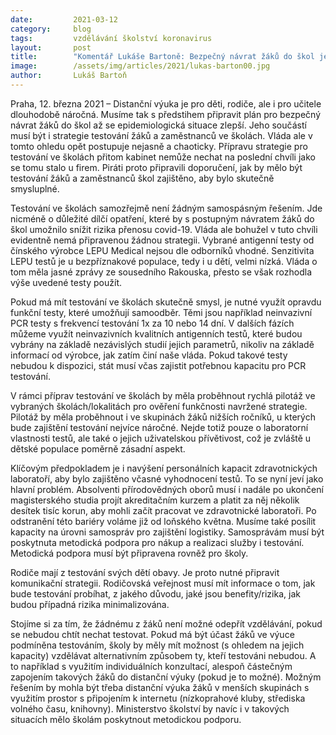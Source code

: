 ```yaml
---
date:         2021-03-12
category:     blog
tags:         vzdělávání školství koronavirus
layout:       post
title:        "Komentář Lukáše Bartoně: Bezpečný návrat žáků do škol je třeba řešit s předstihem, vláda opět zaspala. Piráti představili návrhy pro efektivní testování"
image:        /assets/img/articles/2021/lukas-barton00.jpg
author:       Lukáš Bartoň
---
```



 

Praha, 12. března 2021 – Distanční výuka je pro děti, rodiče, ale i pro učitele dlouhodobě náročná. Musíme tak s předstihem připravit plán pro bezpečný návrat žáků do škol až se epidemiologická situace zlepší. Jeho součástí musí být i strategie testování žáků a zaměstnanců ve školách. Vláda ale v tomto ohledu opět postupuje nejasně a chaoticky. Přípravu strategie pro testování ve školách přitom kabinet nemůže nechat na poslední chvíli jako se tomu stalo u firem. Piráti proto připravili doporučení, jak by mělo být testování žáků a zaměstnanců škol zajištěno, aby bylo skutečně smysluplné.  

Testování ve školách samozřejmě není žádným samospásným řešením. Jde nicméně o důležité dílčí opatření, které by s postupným návratem žáků do škol umožnilo snížit rizika přenosu covid-19. Vláda ale bohužel v tuto chvíli evidentně nemá připravenou žádnou strategii. Vybrané antigenní testy od čínského výrobce LEPU Medical nejsou dle odborníků vhodné. Senzitivita LEPU testů je u bezpříznakové populace, tedy i u dětí, velmi nízká. Vláda o tom měla jasné zprávy ze sousedního Rakouska, přesto se však rozhodla výše uvedené testy použít. 

Pokud má mít testování ve školách skutečně smysl, je nutné využít opravdu funkční testy, které umožňují samoodběr. Těmi jsou například neinvazivní PCR testy s frekvencí testování 1x za 10 nebo 14 dní. V dalších fázích můžeme využít neinvazivních kvalitních antigenních testů, které budou vybrány na základě nezávislých studií jejich parametrů, nikoliv na základě informací od výrobce, jak zatím činí naše vláda. Pokud takové testy nebudou k dispozici, stát musí včas zajistit potřebnou kapacitu pro PCR testování.

V rámci příprav testování ve školách by měla proběhnout rychlá pilotáž ve vybraných školách/lokalitách pro ověření funkčnosti navržené strategie. Pilotáž by měla proběhnout i ve skupinách žáků nižších ročníků, u kterých bude zajištění testování nejvíce náročné. Nejde totiž pouze o laboratorní vlastnosti testů, ale také o jejich uživatelskou přívětivost, což je zvláště u dětské populace poměrně zásadní aspekt.

Klíčovým předpokladem je i navýšení personálních kapacit zdravotnických laboratoří, aby bylo zajištěno včasné vyhodnocení testů. To se nyní jeví jako hlavní problém. Absolventi přírodovědných oborů musí i nadále po ukončení magisterského studia projít akreditačním kurzem a platit za něj několik desítek tisíc korun, aby mohli začít pracovat ve zdravotnické laboratoři. Po odstranění této bariéry voláme již od loňského května. Musíme také posílit kapacity na úrovni samospráv pro zajištění logistiky. Samosprávám musí být poskytnuta metodická podpora pro nákup a realizaci služby i testování. Metodická podpora musí být připravena rovněž pro školy. 

Rodiče mají z testování svých dětí obavy. Je proto nutné připravit komunikační strategii. Rodičovská veřejnost musí mít informace o tom, jak bude testování probíhat, z jakého důvodu, jaké jsou benefity/rizika, jak budou případná rizika minimalizována. 

Stojíme si za tím, že žádnému z žáků není možné odepřít vzdělávání, pokud se nebudou chtít nechat testovat. Pokud má být účast žáků ve výuce podmíněna testováním, školy by měly mít možnost (s ohledem na jejich kapacity) vzdělávat alternativním způsobem ty, kteří testováni nebudou. A to například s využitím individuálních konzultací, alespoň částečným zapojením takových žáků do distanční výuky (pokud je to možné). Možným řešením by mohla být třeba distanční výuka žáků v menších skupinách s využitím prostor s připojením k internetu (nízkoprahové kluby, střediska volného času, knihovny). Ministerstvo školství by navíc i v takových situacích mělo školám poskytnout metodickou podporu.
